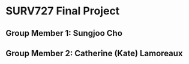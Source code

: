 # SURV727 Final Project
## Group Member 1: Sungjoo Cho
## Group Member 2: Catherine (Kate) Lamoreaux
